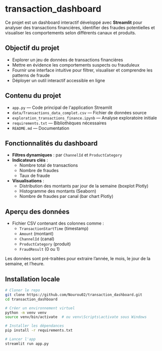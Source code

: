 # transaction_dashboard

Ce projet est un dashboard interactif développé avec **Streamlit** pour analyser des transactions financières, identifier des fraudes potentielles et visualiser les comportements selon différents canaux et produits.


## Objectif du projet

- Explorer un jeu de données de transactions financières
- Mettre en évidence les comportements suspects ou frauduleux
- Fournir une interface intuitive pour filtrer, visualiser et comprendre les patterns de fraude
- Déployer un outil interactif accessible en ligne



## Contenu du projet

- `app.py` — Code principal de l'application Streamlit
- `data/Transactions_data_complet.csv` — Fichier de données source
- `exploration_transactions_finance.ipynb` — Analyse exploratoire initiale
- `requirements.txt` — Bibliothèques nécessaires
- `README.md` — Documentation



## Fonctionnalités du dashboard

- **Filtres dynamiques** : par `ChannelId` et `ProductCategory`
- **Indicateurs clés** :
  - Nombre total de transactions
  - Nombre de fraudes
  - Taux de fraude
- **Visualisations** :
  - Distribution des montants par jour de la semaine (boxplot Plotly)
  - Histogramme des montants (Seaborn)
  - Nombre de fraudes par canal (bar chart Plotly)


## Aperçu des données

- Fichier CSV contenant des colonnes comme :
  - `TransactionStartTime` (timestamp)
  - `Amount` (montant)
  - `ChannelId` (canal)
  - `ProductCategory` (produit)
  - `FraudResult` (0 ou 1)

Les données sont pré-traitées pour extraire l’année, le mois, le jour de la semaine, et l’heure.


##  Installation locale

```bash
# Cloner le repo
git clone https://github.com/Nourou02/transaction_dashboard.git
cd transaction_dashboard

# Créer un environnement virtuel
python -m venv venv
source venv/bin/activate  # ou venv\Scripts\activate sous Windows

# Installer les dépendances
pip install -r requirements.txt

# Lancer l'app
streamlit run app.py
